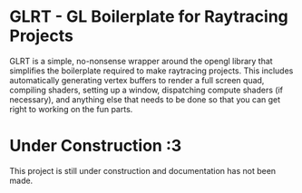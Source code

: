 # GLRT - GL Boilerplate for Raytracing Projects

GLRT is a simple, no-nonsense wrapper around the opengl library that simplifies the boilerplate required to make raytracing projects. This includes automatically generating vertex buffers to render a full screen quad, compiling shaders, setting up a window, dispatching compute shaders (if necessary), and anything else that needs to be done so that you can get right to working on the fun parts.

# Under Construction \:3
This project is still under construction and documentation has not been made.
